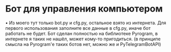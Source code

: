 # Бот для управления компьютером
• Из моего тут только bot.py и cfg.py, остальное взято из интернета.
Для первого использования заполните все данные в cfg.py, иначе бот работать не будет.
Бот сделан полностью на библиотеке Pyrogram, в интернете я таких не нашёл, может кому-то пригодиться. (в принципе смысла на Pyrogram'е таких ботов нет, можно же и PyTelegramBotAPI)
